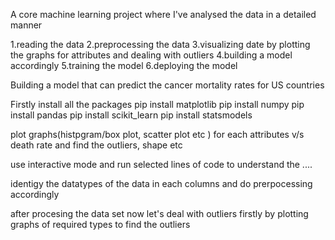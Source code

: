 A core machine learning project
where I've analysed the data in a detailed manner

1.reading the data
2.preprocessing the data
3.visualizing date by plotting the graphs for attributes and dealing with outliers
4.building a model accordingly
5.training the model
6.deploying the model


Building a model that can predict the cancer mortality rates for US countries

Firstly install all the packages 
pip install matplotlib
pip install numpy
pip install pandas
pip install scikit_learn
pip install statsmodels

plot graphs(histpgram/box plot, scatter plot etc ) for each attributes v/s death rate
and find the outliers, shape etc

use interactive mode and run selected lines of code to understand the ....

identigy the datatypes of the data in each columns and do prerpocessing accordingly

after procesing the data set 
now let's deal with outliers 
firstly by plotting graphs of required types to find the outliers



